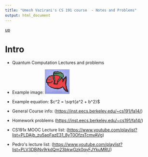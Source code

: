 ```yaml
---
title: "Umesh Vazirani's CS 191 course  - Notes and Problems"
output: html_document
---
```

[up](https://mikewise2718.github.io/markdowndocs/)

# Intro
- Quantum Computation Lectures and problems

- Example image:
![Red Fish](SmallerFish.png)

- Example equation: $c^2 = \sqrt{a^2 + b^2}$
- General Course info: (https://inst.eecs.berkeley.edu/~cs191/fa14/)
- Homework problems (https://inst.eecs.berkeley.edu/~cs191/fa14/)
- CS191x MOOC Lecture list: (https://www.youtube.com/playlist?list=PLDAjb_zu5aoFazE31_8yT0OfzsTcmvAVg)
- Pedro's lecture list: (https://www.youtube.com/playlist?list=PLV3DBjNv9rkdQm23bkwGzk0qyFJYkuMRU)


